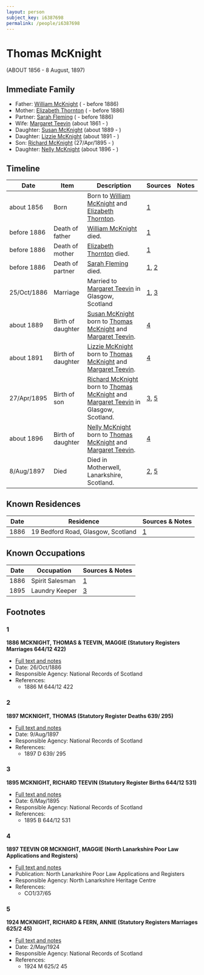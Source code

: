 ```yaml
---
layout: person
subject_key: i6387698
permalink: /people/i6387698
---
```


# Thomas McKnight
(ABOUT 1856 - 8 August, 1897)

## Immediate Family

* Father: [William McKnight](./@38388851@-william-mcknight-b-d1886.md) ( - before 1886)
* Mother: [Elizabeth Thornton](./@69380928@-elizabeth-thornton-b-d1886.md) ( - before 1886)
* Partner: [Sarah Fleming](./@286084@-sarah-fleming-b-d1886.md) ( - before 1886)
* Wife: [Margaret Teevin](./@7753096@-margaret-teevin-b1861-d.md) (about 1861 - )
* Daughter: [Susan McKnight](./@87185096@-susan-mcknight-b1889-d.md) (about 1889 - )
* Daughter: [Lizzie McKnight](./@31828723@-lizzie-mcknight-b1891-d.md) (about 1891 - )
* Son: [Richard McKnight](./@33327416@-richard-mcknight-b1895-4-27-d.md) (27/Apr/1895 - )
* Daughter: [Nelly McKnight](./@63393644@-nelly-mcknight-b1896-d.md) (about 1896 - )

## Timeline

Date | Item | Description | Sources | Notes
---|---|---|---|---
about 1856 | Born | Born to [William McKnight](./@38388851@-william-mcknight-b-d1886.md) and [Elizabeth Thornton](./@69380928@-elizabeth-thornton-b-d1886.md). | [1](#1) | 
before 1886 | Death of father | [William McKnight](./@38388851@-william-mcknight-b-d1886.md) died. | [1](#1) | 
before 1886 | Death of mother | [Elizabeth Thornton](./@69380928@-elizabeth-thornton-b-d1886.md) died. | [1](#1) | 
before 1886 | Death of partner | [Sarah Fleming](./@286084@-sarah-fleming-b-d1886.md) died. | [1](#1), [2](#2) | 
25/Oct/1886 | Marriage | Married to [Margaret Teevin](./@7753096@-margaret-teevin-b1861-d.md) in Glasgow, Scotland | [1](#1), [3](#3) | 
about 1889 | Birth of daughter | [Susan McKnight](./@87185096@-susan-mcknight-b1889-d.md) born to [Thomas McKnight](./@6387698@-thomas-mcknight-b1856-d1897-8-8.md) and [Margaret Teevin](./@7753096@-margaret-teevin-b1861-d.md). | [4](#4) | 
about 1891 | Birth of daughter | [Lizzie McKnight](./@31828723@-lizzie-mcknight-b1891-d.md) born to [Thomas McKnight](./@6387698@-thomas-mcknight-b1856-d1897-8-8.md) and [Margaret Teevin](./@7753096@-margaret-teevin-b1861-d.md). | [4](#4) | 
27/Apr/1895 | Birth of son | [Richard McKnight](./@33327416@-richard-mcknight-b1895-4-27-d.md) born to [Thomas McKnight](./@6387698@-thomas-mcknight-b1856-d1897-8-8.md) and [Margaret Teevin](./@7753096@-margaret-teevin-b1861-d.md) in Glasgow, Scotland. | [3](#3), [5](#5) | 
about 1896 | Birth of daughter | [Nelly McKnight](./@63393644@-nelly-mcknight-b1896-d.md) born to [Thomas McKnight](./@6387698@-thomas-mcknight-b1856-d1897-8-8.md) and [Margaret Teevin](./@7753096@-margaret-teevin-b1861-d.md). | [4](#4) | 
8/Aug/1897 | Died | Died in Motherwell, Lanarkshire, Scotland. | [2](#2), [5](#5) | 

## Known Residences

Date | Residence | Sources & Notes
---|---|---
1886 | 19 Bedford Road, Glasgow, Scotland | [1](#1)

## Known Occupations

Date | Occupation | Sources & Notes
---|---|---
1886 | Spirit Salesman | [1](#1)
1895 | Laundry Keeper | [3](#3)

## Footnotes

### 1

**1886 MCKNIGHT, THOMAS & TEEVIN, MAGGIE (Statutory Registers Marriages 644/12 422)**

* [Full text and notes](../sources/@45397776@-1886-mcknight,-thomas-&-teevin,-maggie-statutory-registers-marriages-644-12-422-.md)
* Date: 26/Oct/1886
* Responsible Agency: National Records of Scotland
* References: 
  * 1886 M 644/12 422

### 2

**1897 MCKNIGHT, THOMAS (Statutory Register Deaths 639/ 295)**

* [Full text and notes](../sources/@87990432@-1897-mcknight,-thomas-statutory-register-deaths-639-295-.md)
* Date: 9/Aug/1897
* Responsible Agency: National Records of Scotland
* References: 
  * 1897 D 639/ 295

### 3

**1895 MCKNIGHT, RICHARD TEEVIN (Statutory Register Births 644/12 531)**

* [Full text and notes](../sources/@11563536@-1895-mcknight,-richard-teevin-statutory-register-births-644-12-531-.md)
* Date: 6/May/1895
* Responsible Agency: National Records of Scotland
* References: 
  * 1895 B 644/12 531

### 4

**1897 TEEVIN OR MCKNIGHT, MAGGIE (North Lanarkshire Poor Law Applications and Registers)**

* [Full text and notes](../sources/@41382264@-1897-teevin-or-mcknight,-maggie-north-lanarkshire-poor-law-applications-and-registers-.md)
* Publication: North Lanarkshire Poor Law Applications and Registers
* Responsible Agency: North Lanarkshire Heritage Centre
* References: 
  * CO1/37/65

### 5

**1924 MCKNIGHT, RICHARD & FERN, ANNIE (Statutory Registers Marriages 625/2 45)**

* [Full text and notes](../sources/@66143754@-1924-mcknight,-richard-&-fern,-annie-statutory-registers-marriages-625-2-45-.md)
* Date: 2/May/1924
* Responsible Agency: National Records of Scotland
* References: 
  * 1924 M 625/2 45

